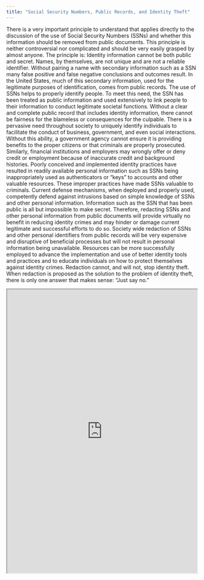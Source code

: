 ```yaml
---
title: "Social Security Numbers, Public Records, and Identity Theft"
---
```


There is a very important principle to understand that applies directly to the discussion of the use of Social Security Numbers (SSNs) and whether this information should be removed from public documents. This principle is neither controversial nor complicated and should be very easily grasped by almost anyone.
The principle is: Identity information cannot be both public and secret.
Names, by themselves, are not unique and are not a reliable identifier. Without pairing a name with secondary information such as a SSN many false positive and false negative conclusions and outcomes result. In the United States, much of this secondary information, used for the legitimate purposes of identification, comes from public records. The use of SSNs helps to properly identify people. To meet this need, the SSN has been treated as public information and used extensively to link people to their information to conduct legitimate societal functions. Without a clear and complete public record that includes identity information, there cannot be fairness for the blameless or consequences for the culpable.
There is a pervasive need throughout society to uniquely identify individuals to facilitate the conduct of business, government, and even social interactions. Without this ability, a government agency cannot ensure it is providing benefits to the proper citizens or that criminals are properly prosecuted. Similarly, financial institutions and employers may wrongly offer or deny credit or employment because of inaccurate credit and background histories.
Poorly conceived and implemented identity practices have resulted in readily available personal information such as SSNs being inappropriately used as authenticators or “keys” to accounts and other valuable resources. These improper practices have made SSNs valuable to criminals. Current defense mechanisms, when deployed and properly used, competently defend against intrusions based on simple knowledge of SSNs and other personal information.
Information such as the SSN that has been public is all but impossible to make secret. Therefore, redacting SSNs and other personal information from public documents will provide virtually no benefit in reducing identity crimes and may hinder or damage current legitimate and successful efforts to do so. Society wide redaction of SSNs and other personal identifiers from public records will be very expensive and disruptive of beneficial processes but will not result in personal information being unavailable.
Resources can be more successfully employed to advance the implementation and use of better identity tools and practices and to educate individuals on how to protect themselves against identity crimes. Redaction cannot, and will not, stop identity theft. When redaction is proposed as the solution to the problem of identity theft, there is only one answer that makes sense: “Just say no.”

<iframe height="750" width="100%" src="https://ewelton.github.io/ktest/wiki.html#Social%20Security%20Numbers,%20Public%20Records,%20and%20Identity%20Theft"></iframe>
